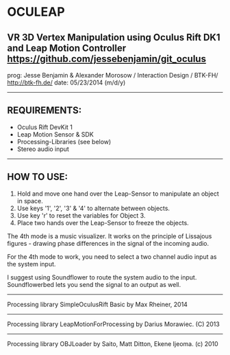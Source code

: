 OCULEAP
==========
VR 3D Vertex Manipulation using Oculus Rift DK1 and Leap Motion Controller
https://github.com/jessebenjamin/git_oculus
--------------------------------------------------------------------------
prog:  Jesse Benjamin & Alexander Morosow / Interaction Design / BTK-FH/ http://btk-fh.de/
date:  05/23/2014 (m/d/y)

--------------------------------------------------------------------------
REQUIREMENTS:
--------------------------------------------------------------------------

- Oculus Rift DevKit 1
- Leap Motion Sensor & SDK
- Processing-Libraries (see below)
- Stereo audio input
  
--------------------------------------------------------------------------
HOW TO USE:
--------------------------------------------------------------------------

1. Hold and move one hand over the Leap-Sensor to manipulate an object in space.
2. Use keys '1', '2', '3' & '4' to alternate between objects.
3. Use key 'r' to reset the variables for Object 3.
4. Place two hands over the Leap-Sensor to freeze the objects.

The 4th mode is a music visualizer.
It works on the principle of Lissajous figures - drawing phase differences in the signal of the incoming audio.

For the 4th mode to work, you need to select a two channel audio input as the system input.

I suggest using Soundflower to route the system audio to the input.
Soundflowerbed lets you send the signal to an output as well.

----------------------------------------------------------------------------

Processing library SimpleOculusRift Basic by Max Rheiner, 2014

----------------------------------------------------------------------------

Processing library LeapMotionForProcessing by Darius Morawiec. (C) 2013

----------------------------------------------------------------------------

Processing library OBJLoader by Saito, Matt Ditton, Ekene Ijeoma. (c) 2010
